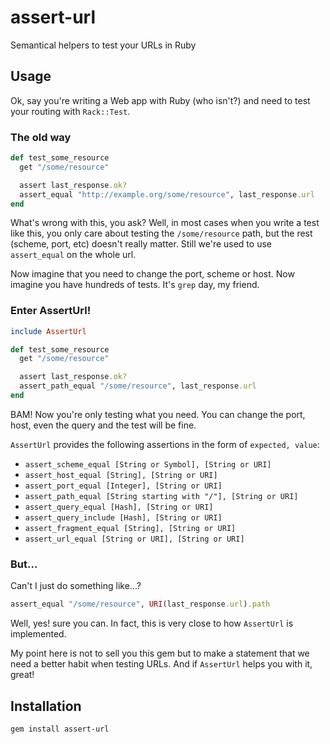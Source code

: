 assert-url
==========

Semantical helpers to test your URLs in Ruby

## Usage

Ok, say you're writing a Web app with Ruby (who isn't?) and need to test your routing with `Rack::Test`.

### The old way

```ruby
def test_some_resource
  get "/some/resource"

  assert last_response.ok?
  assert_equal "http://example.org/some/resource", last_response.url
end
```

What's wrong with this, you ask? Well, in most cases when you write a test like this, you only care about testing the `/some/resource` path, but the rest (scheme, port, etc) doesn't really matter. Still we're used to use `assert_equal` on the whole url.

Now imagine that you need to change the port, scheme or host. Now imagine you have hundreds of tests. It's `grep` day, my friend.

### Enter AssertUrl!

```ruby
include AssertUrl

def test_some_resource
  get "/some/resource"

  assert last_response.ok?
  assert_path_equal "/some/resource", last_response.url
end
```

BAM! Now you're only testing what you need. You can change the port, host, even the query and the test will be fine.

`AssertUrl` provides the following assertions in the form of `expected, value`:
* `assert_scheme_equal [String or Symbol], [String or URI]`
* `assert_host_equal [String], [String or URI]`
* `assert_port_equal [Integer], [String or URI]`
* `assert_path_equal [String starting with "/"], [String or URI]`
* `assert_query_equal [Hash], [String or URI]`
* `assert_query_include [Hash], [String or URI]`
* `assert_fragment_equal [String], [String or URI]`
* `assert_url_equal [String or URI], [String or URI]`

### But...

Can't I just do something like...?

```ruby
assert_equal "/some/resource", URI(last_response.url).path
```

Well, yes! sure you can. In fact, this is very close to how `AssertUrl` is implemented.

My point here is not to sell you this gem but to make a statement that we need a better habit when testing URLs. And if `AssertUrl` helps you with it, great!

## Installation

```
gem install assert-url
```
